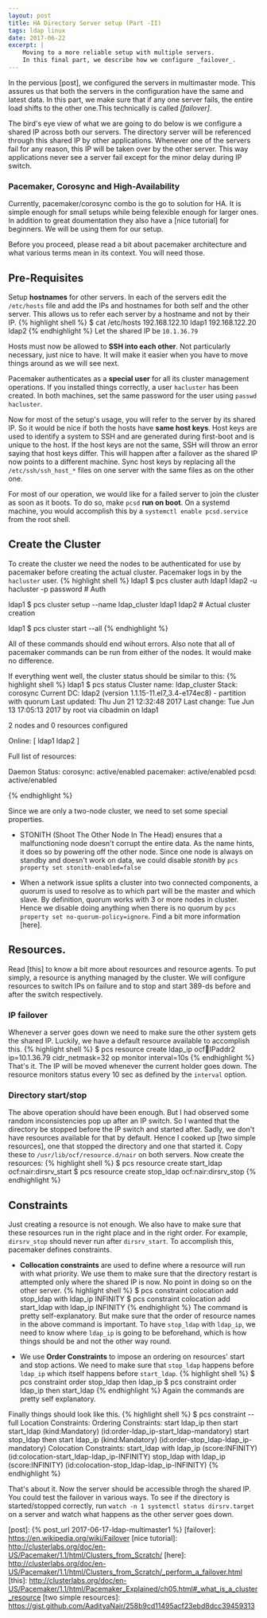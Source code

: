 ```yaml
---
layout: post
title: HA Directory Server setup (Part -II)
tags: ldap linux
date: 2017-06-22
excerpt: |
    Moving to a more reliable setup with multiple servers.
    In this final part, we describe how we configure _failover_.
---
```


In the pervious [post], we configured the servers in multimaster mode. This assures us that both
the servers in the configuration have the same and latest data. In this part, we make sure that if
any one server fails, the entire load shifts to the other one.This technically is called _[failover]_.

The bird's eye view of what we are going to do below is we configure a shared IP across both our servers.
The directory server will be referenced through this shared IP by other applications. Whenever one of the
servers fail for any reason, this IP will be taken over by the other server. This way applications never
see a server fail except for the minor delay during IP switch.

### Pacemaker, Corosync and High-Availability
Currently, pacemaker/corosync combo is the go to solution for HA. It is simple enough for small setups while being
felexible enough for larger ones. In addition to great doumentation they also have a [nice tutorial] for beginners.
We will be using them for our setup.

Before you proceed, please read a bit about pacemaker architecture and what various terms mean in its context.
You will need those.

## Pre-Requisites
Setup **hostnames** for other servers. In each of the servers edit the `/etc/hosts` file and add the IPs and hostnames for
both self and the other server. This allows us to refer each server by a hostname and not by their IP.
{% highlight shell %}
$ cat /etc/hosts
192.168.122.10 ldap1
192.168.122.20 ldap2
{% endhighlight %}
Let the shared IP be `10.1.36.79`

Hosts must now be allowed to **SSH into each other**. Not particularly necessary, just nice to have. It will make it
easier when you have to move things around as we will see next.

Pacemaker authenticates as a **special user** for all its cluster management operations. If you installed things correctly,
a user `hacluster` has been created. In both machines, set the same password for the user using `passwd hacluster`.

Now for most of the setup's usage, you will refer to the server by its shared IP. So it would be nice if both the hosts
have **same host keys**. Host keys are used to identify a system to SSH and are generated during first-boot and is unique to the host.
If the host keys are not the same, SSH will throw an error saying that host keys differ. This will happen after a failover as the shared
IP now points to a different machine.
Sync host keys by replacing all the `/etc/ssh/ssh_host_*` files on one server with the same files as on the other one.

For most of our operation, we would like for a failed server to join the cluster as soon as it boots. To do so, make `pcsd` **run on boot**.
On a systemd machine, you would accomplish this by a `systemctl enable pcsd.service` from the root shell.

## Create the Cluster
To create the cluster we need the nodes to be authenticated for use by pacemaker before creating the actual cluster.
Pacemaker logs in by the `hacluster` user.
{% highlight shell %}
ldap1 $ pcs cluster auth ldap1 ldap2 -u hacluster -p password # Auth

ldap1 $ pcs cluster setup --name ldap_cluster ldap1 ldap2 # Actual cluster creation

ldap1 $ pcs cluster start --all
{% endhighlight %}

All of these commands should end wihout errors. Also note that all of pacemaker commands can be run from either of the nodes.
It would make no difference.

If everything went well, the cluster status should be similar to this:
{% highlight shell %}
ldap1 $ pcs status
Cluster name: ldap_cluster
Stack: corosync
Current DC: ldap2 (version 1.1.15-11.el7_3.4-e174ec8) - partition with quorum
Last updated: Thu Jun 21 12:32:48 2017          Last change: Tue Jun 13 17:05:13 2017 by root via cibadmin on ldap1

2 nodes and 0 resources configured

Online: [ ldap1 ldap2 ]

Full list of resources:

Daemon Status:
  corosync: active/enabled
  pacemaker: active/enabled
  pcsd: active/enabled

{% endhighlight %}

Since we are only a two-node cluster, we need to set some special properties.
* STONITH (Shoot The Other Node In The Head) ensures that a malfunctioning node doesn't corrupt the entire data. As the name
hints, it does so by powering off the other node. Since one node is always on standby and doesn't work on data, we could disable
_stonith_ by `pcs property set stonith-enabled=false`

* When a network issue splits a cluster into two connected components, a _quorum_ is used to resolve as to which part will be the
master and which slave. By definition, quorum works with 3 or more nodes in cluster. Hence we disable doing anything when there is
no quorum by `pcs property set no-quorum-policy=ignore`. Find a bit more information [here].

## Resources.
Read [this] to know a bit more about resources and resource agents. To put simply, a resource is anything managed by the cluster.
We will configure resources to switch IPs on failure and to stop and start 389-ds before and after the switch respectively.

### IP failover
Whenever a server goes down we need to make sure the other system gets the shared IP. Luckily, we have a default resource available to
accomplish this.
{% highlight shell %}
$ pcs resource create ldap_ip ocf:heartbeat:IPaddr2 ip=10.1.36.79 cidr_netmask=32 op monitor interval=10s
{% endhighlight %}
That's it. The IP will be moved whenever the current holder goes down. The resource monitors status every 10 sec as defined by the
`interval` option.
### Directory start/stop
The above operation should have been enough. But I had observed some random inconsistencies pop up after an IP switch. So I wanted that
the directory be stopped before the IP switch and started after. Sadly, we don't have resources available for that by default. Hence
I cooked up [two simple resources], one that stopped the directory and one that started it. Copy these to `/usr/lib/ocf/resource.d/nair`
on both servers. Now create the resources:
{% highlight shell %}
$ pcs resource create start_ldap ocf:nair:dirsrv_start
$ pcs resource create stop_ldap ocf:nair:dirsrv_stop
{% endhighlight %}

## Constraints
Just creating a resource is not enough. We also have to make sure that these resources run in the right place and in the right order. For example,
`dirsrv_stop` should never run after `dirsrv_start`. To accomplish this, pacemaker defines constraints.
* **Collocation constraints** are used to define where a resource will run with what priority. We use them to make sure that the directory
restart is attempted only where the shared IP is now. No point in doing so on the other server.
{% highlight shell %}
$ pcs constraint colocation add stop_ldap with ldap_ip INFINITY
$ pcs constraint colocation add start_ldap with ldap_ip INFINITY
{% endhighlight %}
  The command is pretty self-explanatory. But make sure that the order of resource names in the above command is important. To have `stop_ldap`
  with `ldap_ip`, we need to know where `ldap_ip` is going to be beforehand, which is how things should be and not the other way round.

* We use **Order Constraints** to impose an ordering on resources' start and stop actions.
We need to make sure that `stop_ldap` happens before `ldap_ip` which itself happens before `start_ldap`.
{% highlight shell %}
$ pcs constraint order stop_ldap then ldap_ip
$ pcs constraint order ldap_ip then start_ldap
{% endhighlight %}
Again the commands are pretty self explanatory.

Finally things should look like this.
{% highlight shell %}
$  pcs constraint --full
Location Constraints:
Ordering Constraints:
  start ldap_ip then start start_ldap (kind:Mandatory) (id:order-ldap_ip-start_ldap-mandatory)
  start stop_ldap then start ldap_ip (kind:Mandatory) (id:order-stop_ldap-ldap_ip-mandatory)
Colocation Constraints:
  start_ldap with ldap_ip (score:INFINITY) (id:colocation-start_ldap-ldap_ip-INFINITY)
  stop_ldap with ldap_ip (score:INFINITY) (id:colocation-stop_ldap-ldap_ip-INFINITY)
{% endhighlight %}

That's about it. Now the server should be accessible throgh the shared IP. You could test the failover in various ways.
To see if the directory is started/stopped correctly, run `watch -n 1 systemctl status dirsrv.target` on a server and watch what
happens as the other server goes down.

[post]: {% post_url 2017-06-17-ldap-multimaster1 %}
[failover]: https://en.wikipedia.org/wiki/Failover
[nice tutorial]: http://clusterlabs.org/doc/en-US/Pacemaker/1.1/html/Clusters_from_Scratch/
[here]: http://clusterlabs.org/doc/en-US/Pacemaker/1.1/html/Clusters_from_Scratch/_perform_a_failover.html
[this]: http://clusterlabs.org/doc/en-US/Pacemaker/1.1/html/Pacemaker_Explained/ch05.html#_what_is_a_cluster_resource
[two simple resources]: https://gist.github.com/AadityaNair/258b9cd11495acf23ebd8dcc39459313
